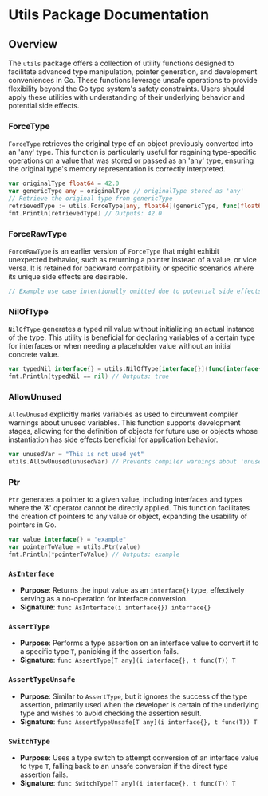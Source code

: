 
# Utils Package Documentation

## Overview
The `utils` package offers a collection of utility functions designed to facilitate advanced type manipulation, pointer generation, and development conveniences in Go. These functions leverage unsafe operations to provide flexibility beyond the Go type system's safety constraints. Users should apply these utilities with understanding of their underlying behavior and potential side effects.

### ForceType
`ForceType` retrieves the original type of an object previously converted into an 'any' type. This function is particularly useful for regaining type-specific operations on a value that was stored or passed as an 'any' type, ensuring the original type's memory representation is correctly interpreted.

```go
var originalType float64 = 42.0
var genericType any = originalType // originalType stored as 'any'
// Retrieve the original type from genericType
retrievedType := utils.ForceType[any, float64](genericType, func(float64) {})
fmt.Println(retrievedType) // Outputs: 42.0
```

### ForceRawType
`ForceRawType` is an earlier version of `ForceType` that might exhibit unexpected behavior, such as returning a pointer instead of a value, or vice versa. It is retained for backward compatibility or specific scenarios where its unique side effects are desirable.

```go
// Example use case intentionally omitted due to potential side effects and need for specific understanding.
```

### NilOfType
`NilOfType` generates a typed nil value without initializing an actual instance of the type. This utility is beneficial for declaring variables of a certain type for interfaces or when needing a placeholder value without an initial concrete value.

```go
var typedNil interface{} = utils.NilOfType[interface{}](func(interface{}) {})
fmt.Println(typedNil == nil) // Outputs: true
```

### AllowUnused
`AllowUnused` explicitly marks variables as used to circumvent compiler warnings about unused variables. This function supports development stages, allowing for the definition of objects for future use or objects whose instantiation has side effects beneficial for application behavior.

```go
var unusedVar = "This is not used yet"
utils.AllowUnused(unusedVar) // Prevents compiler warnings about 'unusedVar' being unused.
```

### Ptr
`Ptr` generates a pointer to a given value, including interfaces and types where the '&' operator cannot be directly applied. This function facilitates the creation of pointers to any value or object, expanding the usability of pointers in Go.

```go
var value interface{} = "example"
var pointerToValue = utils.Ptr(value)
fmt.Println(*pointerToValue) // Outputs: example
```

### `AsInterface`

- **Purpose**: Returns the input value as an `interface{}` type, effectively serving as a no-operation for interface conversion.
- **Signature**: `func AsInterface(i interface{}) interface{}`

### `AssertType`

- **Purpose**: Performs a type assertion on an interface value to convert it to a specific type `T`, panicking if the assertion fails.
- **Signature**: `func AssertType[T any](i interface{}, t func(T)) T`

### `AssertTypeUnsafe`

- **Purpose**: Similar to `AssertType`, but it ignores the success of the type assertion, primarily used when the developer is certain of the underlying type and wishes to avoid checking the assertion result.
- **Signature**: `func AssertTypeUnsafe[T any](i interface{}, t func(T)) T`

### `SwitchType`

- **Purpose**: Uses a type switch to attempt conversion of an interface value to type `T`, falling back to an unsafe conversion if the direct type assertion fails.
- **Signature**: `func SwitchType[T any](i interface{}, t func(T)) T`
